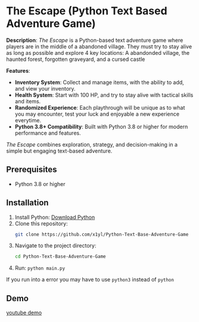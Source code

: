 # The Escape (Python Text Based Adventure Game)

**Description**:
_The Escape_ is a Python-based text adventure game where players are in the middle of a abandoned village. They must try to stay alive as long as possible and explore 4 key locations: A abandonded village, the haunted forest, forgotten graveyard, and a cursed castle

**Features**:

- **Inventory System**: Collect and manage items, with the ability to add, and view your inventory.
- **Health System**: Start with 100 HP, and try to stay alive with tactical skills and items.
- **Randomized Experience**: Each playthrough will be unique as to what you may encounter, test your luck and enjoyable a new experience everytime.
- **Python 3.8+ Compatibility**: Built with Python 3.8 or higher for modern performance and features.

_The Escape_ combines exploration, strategy, and decision-making in a simple but engaging text-based adventure.

## Prerequisites

- Python 3.8 or higher

## Installation

1. Install Python: [Download Python](https://www.python.org/downloads/)
2. Clone this repository:
   ```bash
   git clone https://github.com/x1yl/Python-Text-Base-Adventure-Game
   ```
3. Navigate to the project directory:
   ```bash
   cd Python-Text-Base-Adventure-Game
   ```
4. Run: `python main.py`

If you run into a error you may have to use `python3` instead of `python`

## Demo

[youtube demo](https://youtu.be/qxldJVQQicY)
